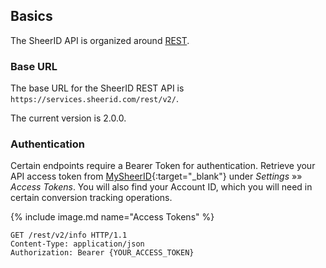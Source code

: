 
## Basics

The SheerID API is organized around [REST](https://en.wikipedia.org/wiki/Representational_state_transfer).

### Base URL

The base URL for the SheerID REST API is `https://services.sheerid.com/rest/v2/`.

The current version is <span id="api-version">2.0.0</span>.

### Authentication

Certain endpoints require a Bearer Token for authentication. Retrieve your API access token from
[MySheerID](https://my.sheerid.com){:target="_blank"} under *Settings* »» *Access Tokens*. You will also find your Account ID, which you will need in certain conversion tracking operations.

{% include image.md name="Access Tokens" %}

```http
GET /rest/v2/info HTTP/1.1
Content-Type: application/json
Authorization: Bearer {YOUR_ACCESS_TOKEN}
```

<script>
jQuery(function($){
    $.getJSON('https://services.sheerid.com/rest/v2/info').done(function(info) {
        $('#api-version').text(info.sheeridVersion);
    });
});
</script>

